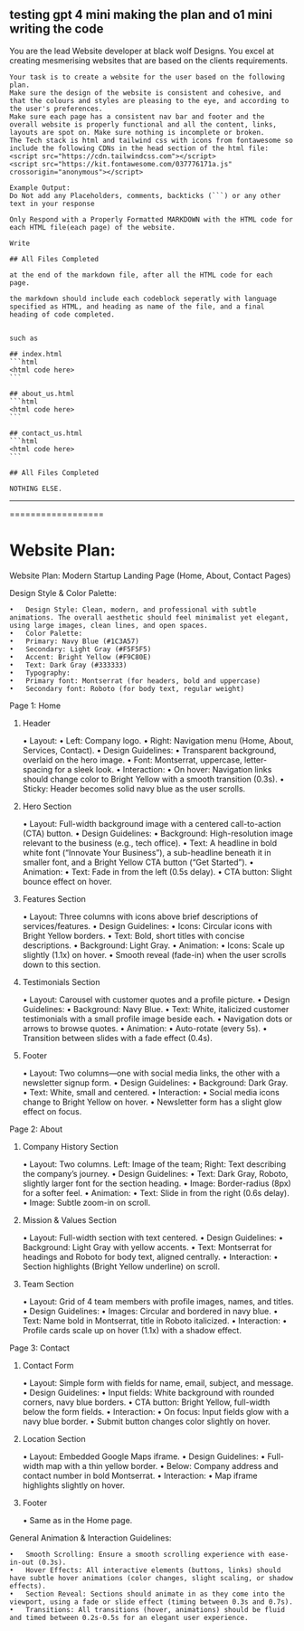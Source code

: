 ## testing gpt 4 mini making the plan and o1 mini writing the code

You are the lead Website developer at black wolf Designs. You excel at creating mesmerising websites that are based on the clients requirements.

    Your task is to create a website for the user based on the following plan.
    Make sure the design of the website is consistent and cohesive, and that the colours and styles are pleasing to the eye, and according to the user's preferences.
    Make sure each page has a consistent nav bar and footer and the overall website is properly functional and all the content, links, layouts are spot on. Make sure nothing is incomplete or broken.
    The Tech stack is html and tailwind css with icons from fontawesome so include the following CDNs in the head section of the html file:
    <script src="https://cdn.tailwindcss.com"></script>
    <script src="https://kit.fontawesome.com/037776171a.js" crossorigin="anonymous"></script>

    Example Output:
    Do Not add any Placeholders, comments, backticks (```) or any other text in your response

    Only Respond with a Properly Formatted MARKDOWN with the HTML code for each HTML file(each page) of the website.

    Write

    ## All Files Completed

    at the end of the markdown file, after all the HTML code for each page.

    the markdown should include each codeblock seperatly with language specified as HTML, and heading as name of the file, and a final heading of code completed.


    such as

    ## index.html
    ```html
    <html code here>
    ```

    ## about_us.html
    ```html
    <html code here>
    ```

    ## contact_us.html
    ```html
    <html code here>
    ```

    ## All Files Completed

    NOTHING ELSE.

---

==================

# Website Plan:

Website Plan: Modern Startup Landing Page (Home, About, Contact Pages)

Design Style & Color Palette:

    •	Design Style: Clean, modern, and professional with subtle animations. The overall aesthetic should feel minimalist yet elegant, using large images, clean lines, and open spaces.
    •	Color Palette:
    •	Primary: Navy Blue (#1C3A57)
    •	Secondary: Light Gray (#F5F5F5)
    •	Accent: Bright Yellow (#F9C80E)
    •	Text: Dark Gray (#333333)
    •	Typography:
    •	Primary font: Montserrat (for headers, bold and uppercase)
    •	Secondary font: Roboto (for body text, regular weight)

Page 1: Home

1. Header

   • Layout:
   • Left: Company logo.
   • Right: Navigation menu (Home, About, Services, Contact).
   • Design Guidelines:
   • Transparent background, overlaid on the hero image.
   • Font: Montserrat, uppercase, letter-spacing for a sleek look.
   • Interaction:
   • On hover: Navigation links should change color to Bright Yellow with a smooth transition (0.3s).
   • Sticky: Header becomes solid navy blue as the user scrolls.

2. Hero Section

   • Layout: Full-width background image with a centered call-to-action (CTA) button.
   • Design Guidelines:
   • Background: High-resolution image relevant to the business (e.g., tech office).
   • Text: A headline in bold white font (“Innovate Your Business”), a sub-headline beneath it in smaller font, and a Bright Yellow CTA button (“Get Started”).
   • Animation:
   • Text: Fade in from the left (0.5s delay).
   • CTA button: Slight bounce effect on hover.

3. Features Section

   • Layout: Three columns with icons above brief descriptions of services/features.
   • Design Guidelines:
   • Icons: Circular icons with Bright Yellow borders.
   • Text: Bold, short titles with concise descriptions.
   • Background: Light Gray.
   • Animation:
   • Icons: Scale up slightly (1.1x) on hover.
   • Smooth reveal (fade-in) when the user scrolls down to this section.

4. Testimonials Section

   • Layout: Carousel with customer quotes and a profile picture.
   • Design Guidelines:
   • Background: Navy Blue.
   • Text: White, italicized customer testimonials with a small profile image beside each.
   • Navigation dots or arrows to browse quotes.
   • Animation:
   • Auto-rotate (every 5s).
   • Transition between slides with a fade effect (0.4s).

5. Footer

   • Layout: Two columns—one with social media links, the other with a newsletter signup form.
   • Design Guidelines:
   • Background: Dark Gray.
   • Text: White, small and centered.
   • Interaction:
   • Social media icons change to Bright Yellow on hover.
   • Newsletter form has a slight glow effect on focus.

Page 2: About

1. Company History Section

   • Layout: Two columns. Left: Image of the team; Right: Text describing the company’s journey.
   • Design Guidelines:
   • Text: Dark Gray, Roboto, slightly larger font for the section heading.
   • Image: Border-radius (8px) for a softer feel.
   • Animation:
   • Text: Slide in from the right (0.6s delay).
   • Image: Subtle zoom-in on scroll.

2. Mission & Values Section

   • Layout: Full-width section with text centered.
   • Design Guidelines:
   • Background: Light Gray with yellow accents.
   • Text: Montserrat for headings and Roboto for body text, aligned centrally.
   • Interaction:
   • Section highlights (Bright Yellow underline) on scroll.

3. Team Section

   • Layout: Grid of 4 team members with profile images, names, and titles.
   • Design Guidelines:
   • Images: Circular and bordered in navy blue.
   • Text: Name bold in Montserrat, title in Roboto italicized.
   • Interaction:
   • Profile cards scale up on hover (1.1x) with a shadow effect.

Page 3: Contact

1. Contact Form

   • Layout: Simple form with fields for name, email, subject, and message.
   • Design Guidelines:
   • Input fields: White background with rounded corners, navy blue borders.
   • CTA button: Bright Yellow, full-width below the form fields.
   • Interaction:
   • On focus: Input fields glow with a navy blue border.
   • Submit button changes color slightly on hover.

2. Location Section

   • Layout: Embedded Google Maps iframe.
   • Design Guidelines:
   • Full-width map with a thin yellow border.
   • Below: Company address and contact number in bold Montserrat.
   • Interaction:
   • Map iframe highlights slightly on hover.

3. Footer

   • Same as in the Home page.

General Animation & Interaction Guidelines:

    •	Smooth Scrolling: Ensure a smooth scrolling experience with ease-in-out (0.3s).
    •	Hover Effects: All interactive elements (buttons, links) should have subtle hover animations (color changes, slight scaling, or shadow effects).
    •	Section Reveal: Sections should animate in as they come into the viewport, using a fade or slide effect (timing between 0.3s and 0.7s).
    •	Transitions: All transitions (hover, animations) should be fluid and timed between 0.2s-0.5s for an elegant user experience.
